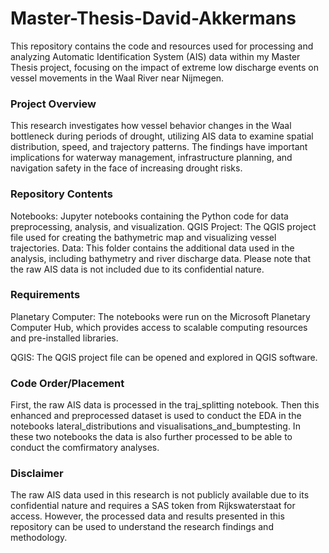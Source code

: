 # Master-Thesis-David-Akkermans

This repository contains the code and resources used for processing and analyzing Automatic Identification System (AIS) data within my Master Thesis project, focusing on the impact of extreme low discharge events on vessel movements in the Waal River near Nijmegen.

### Project Overview

This research investigates how vessel behavior changes in the Waal bottleneck during periods of drought, utilizing AIS data to examine spatial distribution, speed, and trajectory patterns. The findings have important implications for waterway management, infrastructure planning, and navigation safety in the face of increasing drought risks.

### Repository Contents

Notebooks: Jupyter notebooks containing the Python code for data preprocessing, analysis, and visualization.
QGIS Project: The QGIS project file used for creating the bathymetric map and visualizing vessel trajectories.
Data: This folder contains the additional data used in the analysis, including bathymetry and river discharge data. Please note that the raw AIS data is not included due to its confidential nature.

### Requirements

Planetary Computer: The notebooks were run on the Microsoft Planetary Computer Hub, which provides access to scalable computing resources and pre-installed libraries.

QGIS: The QGIS project file can be opened and explored in QGIS software.

### Code Order/Placement
First, the raw AIS data is processed in the traj_splitting notebook. Then this enhanced and preprocessed dataset is used to conduct the EDA in the notebooks lateral_distributions and visualisations_and_bumptesting. In these two notebooks the data is also further processed to be able to conduct the comfirmatory analyses. 

### Disclaimer

The raw AIS data used in this research is not publicly available due to its confidential nature and requires a SAS token from Rijkswaterstaat for access. However, the processed data and results presented in this repository can be used to understand the research findings and methodology.
